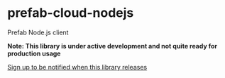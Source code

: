 # prefab-cloud-nodejs

Prefab Node.js client

**Note: This library is under active development and not quite ready for production usage**

[Sign up to be notified when this library releases](https://share.hsforms.com/1BKgbsgReSl2bP351bfdJDg9z48)
